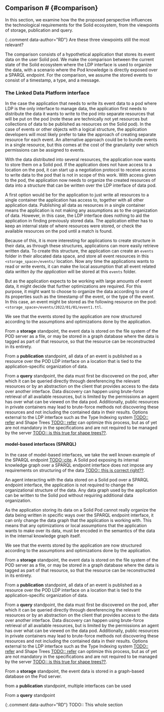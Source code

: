 ## Comparison # {#comparison}
In this section, we examine how the the proposed perspective influences the technological requirements for the Solid ecosystem, from the viewpoints of storage, publication and query.

{:.comment data-author="RD"}
Are these three viewpoints still the most relevant?

The comparison consists of a hypothetical application that stores its event data on the user Solid pod.
We make the comparison between the current state of the Solid ecosystem where the LDP interface is used to organize the data, with a scenario where the Pod knowledge is directly exposed over a SPARQL endpoint.
For the comparison, we assume the stored events to consist of a timestamp, a type, and a message.

### The Linked Data Platform interface
<!-- divide the data in resources -->
In the case the application that needs to write its event data to a pod where LDP is the only interface to manage data, the application first needs to distribute the data it wants to write to the pod into separate resources that will be put on the pod (note these are technically not yet resources but collections of data to be published as resources on the Solid pod). In the case of events or other objects with a logical structure, the application developers will most likely prefer to take the approach of creating separate resource for each event. 
An alternative approach could be to bundle events in a single resource, but this comes at the cost of the granularity over which permissions can be assigned to events.

<!-- finding place to write the data -->
With the data distributed into several resources, the application now wants to store them on a Solid pod.
If the application does not have access to a location on the pod, it can start up a negotiation protocol to receive access to write data to the pod that is not in scope of this work.
With access given to the pod, the application now needs to organize the created resources of data into a structure that can be written over the LDP interface of data pod.

<!-- organize the resources on the pod -->
A first option would be for the application to just write all resources to a single container the application has access to, together with all other application data. Publishing all data as resources in a single container means the application is not making any assumptions as to the organization of data. However, in this case, the LDP interface does nothing to aid the application in finding previously stored data. The application either has to keep an internal state of where resources were stored, or check the available resources on the pod until a match is found.

<!-- need for structuring -->
Because of this, it is more interesting for applications to create structure in their data, as through these structures, applications can more easily retrieve written data. To create this structure, the application can create an `events` folder in their allocated data space, and store all event resources in this `<storage_space>/events/` location. Now any time the applications wants to read or write events, it can make the local assumption that all event related data *written by the application* will be stored at this `events` folder.

<!-- need for optimizations -->
But as the application expects to be working with large amounts of event data, it might decide that further optimizations are required. For this purpose, it might want to choose to organize the data according to one of its properties such as the timestamp of the event, or the type of the event. In this case, an event might be stored as the following resource on the pod: `<storage_space>/events/2022/01/01/event1.ttl`.

<!-- conclusion -->
We see that the events stored by the application are now structured according to the assumptions and optimizations done by the application.

From a **storage** standpoint, the event data is stored on the file system of the POD server as a file, or may be stored in a graph database where the data is tagged as part of that resource, so that the resource can be reconstructed in its entirety.

From a **publication** standpoint, all data of an event is published as a resource over the POD LDP interface on a location that is tied to the application-specific organization of data.

From a **query** standpoint, the data must first be discovered on the pod, after which it can be queried directly through dereferencing the relevant resources or by an abstraction on the client that provides access to the data over another interface.
Data discovery can happen using brute-force retrieval of all available resources, but is limited by the permissions an agent has over what can be viewed on the data pod. Additionally, public resources in private containers may lead to brute-force methods not discovering these resources and not including the contained data in their results.
Options external to the LDP interface such as the Type Indexing system [TODO:: refer]() and Shape Trees [TODO:: refer]() can optimize this process, but as of yet are not mandatory in the specifications and are not required to be managed by the server [TODO:: is this true for shape trees??]().

#### model-based interfaces (SPARQL)
In the case of model-based interfaces, we take the well known example of the SPARQL endpoint [TODO::cite]().
A Solid pod exposing its internal knowledge graph over a SPARQL endpoint interface does not impose any requirements on structuring of the data [TODO:: this is correct right??](). 

<!-- No need for data division and organization -->
An agent interacting with the data stored on a Solid pod over a SPARQL endpoint interface, 
the application is not required to change the organizational structure of the data. 
Any data graph used by the application can be written to the Solid pod without requiring additional data organization.

<!-- No requirement for optimizations -->
As the application storing its data on a Solid Pod cannot really organize the data being written in specific ways over the SPARQL endpoint interface, it can only change the data graph that the application is working with.
This means that any optimizations or local assumptions that the application wants to make over its data, must be encoded in the semantics of the data in the internal knowledge graph itself.

<!-- Need for additional interfaces for dereferencing -->


<!-- Use of hypermedia links -->


<!-- conclusion -->
We see that the events stored by the application are now structured according to the assumptions and optimizations done by the application.

From a **storage** standpoint, the event data is stored on the file system of the POD server as a file, or may be stored in a graph database where the data is tagged as part of that resource, so that the resource can be reconstructed in its entirety.

From a **publication** standpoint, all data of an event is published as a resource over the POD LDP interface on a location that is tied to the application-specific organization of data.

From a **query** standpoint, the data must first be discovered on the pod, after which it can be queried directly through dereferencing the relevant resources or by an abstraction on the client that provides access to the data over another interface.
Data discovery can happen using brute-force retrieval of all available resources, but is limited by the permissions an agent has over what can be viewed on the data pod. Additionally, public resources in private containers may lead to brute-force methods not discovering these resources and not including the contained data in their results.
Options external to the LDP interface such as the Type Indexing system [TODO:: refer]() and Shape Trees [TODO:: refer]() can optimize this process, but as of yet are not mandatory in the specifications and are not required to be managed by the server [TODO:: is this true for shape trees??]().



From a **storage** standpoint, the event data is stored in a graph-based database on the Pod server. 

from a **publication** standpoint, multiple interfaces can be used 

From a **query** standpoint



{:.comment data-author="RD"}
TODO:: This whole section








<!-- 



### Storing events on a Pod
A first concrete example we can give is the example of storing events on a Solid pod.
Events are a wide-spread 

We will make this comparison based on the aspects of storage of the data on the pod server, the publication of the data over the Web, and querying of data over the interface.

#### Storage



#### Publication



#### Query

**queries and APIs are separate concepts**


### Comparing interfaces
A common misconception is that a server interface should be identical to the client interface [TODO::cite and word according to Ruben blog](). 
Interfaces however can be abstracted away in a proxy (A web page abstracting an SQL interface in filters), or on the client (Comunica abstracting away a TPF server as SPARQL)[TODO::cite]().

For decentralized networks of data sources such as the Solid ecosystem, these abstractions will mainly be the building blocks for applications to work with data stored on the pods.

We pose that the interface exposing the server Knowledge Graph influences the possibilities and biases for abstractions created over them.
As the Linked Data Platform allows data to be retrieved by retrieving the resources present in the containers and resources advertised by the main index [TODO:: wording??](), consequences of the interface such as public resources in private containers not being discoverable through link traversal of the LDP index will limit the abstractions that can be created over the interface.

Where initiatives such as the Solid Interoperability Specification [TODO::cite]() work to provide answers for these use-cases, they are bound to the organization of data on a pod imposed by the Linked Data Platform specification.


### Data storage comparison
Different interfaces exposing data of a knowledge graph may require different storage solutions to access the underlying data.
Note that again here building blocks providing conversions for different interfaces on specific storage mechanisms may be implemented.

#### Linked data platform interfaces
can use multiple approaches for data storage. The original Solid introduction paper [TODO::cite]() proposed a file-based backend for the storage of non-rdf resources, where rdf resources were stored in a file-based or graph-based system dependent on the optional support for SPARQL over the resources in the pod.

#### [meta-]model-based interfaces
may require more elaborate back-end support depending on the interface exposed. As interfaces such as SPARQL and TPF interfaces rely mostly on an indexed data graph storage mechanisms[TODO:: ...](), 
Support for non-rdf resources must always be taken into account, requiring some sort of organizational structure for these resources to be setup.




### Data publication comparison
The data management interface used by a Solid pod influences how the internal data is published over the Web.
The interface directs how data can be accessed, the granularity of 


#### Linked data platform interfaces
provide a resource-based data organization organized according to the Linked Data Platform specification.

- slash semantics - bias
- data discovery difficulties (type index, interop spec, ...)


#### [meta-]model-based interfaces

- quad / view?-based
- discovery through interface index (SPARQL, TPF, ...)
- non-RDF resource metadata indexing (as in original paper)
- ...



### Data querying comparison
The organizational structure of data published over the interface influences the query resolution and optimization process.
Other differences such as the granularity with which the data can be accessed influences the querying process.

#### Linked data platform interfaces
rely for querying on their data organization, or on derived interfaces to support querying requirements.
As data discovery is hindered by local assumptions made by applications in the organization of data and their shape, either knowledge about the organization of data, or brute forcing of the available resources is required to discover and retrieve data relevant to a query.
The inclusion of optional SPARQL support in the first iterations of the Solid specification [TODO::cite]() supports this.

#### [meta-]model-based interfaces
require the client to discover the exposed interface, and adopt the querying strategy accordingly. A practical example of this is the comunica querying framework, that can adapt its querying strategy according to the datasource interface [](cite:cites Taelman_Van_Herwegen_Vander_Sande_Verborgh_2018).
Querying performance and evaluation is dependent on the exposed interface.
Assumptions on the shape of data contained in the internal knowledge graph still provide the same challenges, but the organizational structure of data should be abstracted away for clients working with and querying the data.


### How does the framing of pods as a Knowledge Graph solve the API integration problem?

In the problem statement, we pose that Linked Data Platform is a meta-API that leads to API integration problems.
How does this solve this issue?

We first pose that API's are a means of syncing data between systems [TODO:: cite](), and data retrieval will always happen over an API (even direct retrieval implicates an API, as you know the location of the resource, etc ...) [TODO:: ...]().

The problem with enforcing Linked Data Platform as the single meta-API for Solid is that biases and  -->

<!-- 
the APIs are just a means of syncing data between systems 
(see https://ruben.verborgh.org/blog/2021/12/23/reflections-of-knowledge/#abstracting-away-p-4) 
-> Granted but this does not really provide the comforting words that "we will change the API-integration hell into a data-integration opportunity".

cons -> need to support multiple interfaces
pros -> used interface should not have influence on the exposed data, just on how it can be accessed, as the context remains the same? -> something like this but requires some extra thinking? -->